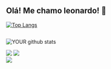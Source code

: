 ## Olá! Me chamo leonardo! :wave:

[![Top Langs](https://github-readme-stats.vercel.app/api/top-langs/?username=LeonardoSantos-2022&layout=compact)](https://github.com/LeonardoSantos-2022/github-readme-stats)

##

![YOUR github stats](https://github-readme-stats.vercel.app/api?username=LeonardoSantos-2022)

<div>
<a href="https://www.instagram.com/Leonardo_santos_l26/" target="_blank"><img src="https://img.shields.io/badge/-Instagram-%23E4405F?style=for-the-badge&logo=instagram&logoColor=white" target="_blank"></a>
<a href = "https://myaccount.google.com/?utm_source=account-marketing-page&utm_medium=go-to-account-button&pli=1"><img src="https://img.shields.io/badge/Gmail-D14836?style=for-the-badge&logo=gmail&logoColor=white" target="_blank"></a>
<Div>
 <a href="https://www.facebook.com/leonunessan?style=for-the-badge&logo=facebook&logoColor=white"arget="_blank"><img src="https://img.shields.io/badge/Facebook-1877F2?style=for-the-badge&logo=facebook&logoColor=white" target="_blank"></a>
</Div>
